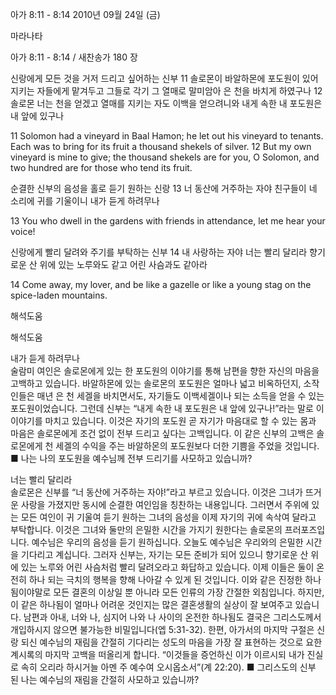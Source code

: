 아가 8:11 - 8:14 
2010년 09월 24일 (금)

마라나타



아가 8:11 - 8:14 / 새찬송가 180 장


신랑에게 모든 것을 거저 드리고 싶어하는 신부
11 솔로몬이 바알하몬에 포도원이 있어 지키는 자들에게 맡겨두고 그들로 각기 그 열매로 말미암아 은 천을 바치게 하였구나 12 솔로몬 너는 천을 얻겠고 열매를 지키는 자도 이백을 얻으려니와 내게 속한 내 포도원은 내 앞에 있구나

11 Solomon had a vineyard in Baal Hamon; he let out his vineyard to tenants. Each was to bring for its fruit a thousand shekels of silver. 12 But my own vineyard is mine to give; the thousand shekels are for you, O Solomon, and two hundred are for those who tend its fruit. 

순결한 신부의 음성을 홀로 듣기 원하는 신랑
13 너 동산에 거주하는 자야 친구들이 네 소리에 귀를 기울이니 내가 듣게 하려무나

13 You who dwell in the gardens with friends in attendance, let me hear your voice! 

신랑에게 빨리 달려와 주기를 부탁하는 신부
14 내 사랑하는 자야 너는 빨리 달리라 향기로운 산 위에 있는 노루와도 같고 어린 사슴과도 같아라


14 Come away, my lover, and be like a gazelle or like a young stag on the spice-laden mountains.

해석도움





해석도움

내가 듣게 하려무나  
술람미 여인은 솔로몬에게 있는 한 포도원의 이야기를 통해 남편을 향한 자신의 마음을 고백하고 있습니다. 바알하몬에 있는 솔로몬의 포도원은 얼마나 넓고 비옥하던지, 소작인들은 매년 은 천 세겔을 바치면서도, 자기들도 이백세겔이나 되는 소득을 얻을 수 있는 포도원이었습니다. 그런데 신부는 “내게 속한 내 포도원은 내 앞에 있구나!”라는 말로 이 이야기를 마치고 있습니다. 이것은 자기의 포도원 곧 자기가 마음대로 할 수 있는 몸과 마음은 솔로몬에게 조건 없이 전부 드리고 싶다는 고백입니다. 이 같은 신부의 고백은 솔로몬에게 천 세겔의 수익을 주는 바알하몬의 포도원보다 더한 기쁨을 주었을 것입니다.
■ 나는 나의 포도원을 예수님께 전부 드리기를 사모하고 있습니까?

너는 빨리 달리라  
솔로몬은 신부를 “너 동산에 거주하는 자야!”라고 부르고 있습니다. 이것은 그녀가 뜨거운 사랑을 가졌지만 동시에 순결한 여인임을 칭찬하는 내용입니다. 그러면서 주위에 있는 모든 여인이 귀 기울여 듣기 원하는 그녀의 음성을 이제 자기의 귀에 속삭여 달라고 부탁합니다. 이것은 그녀와 둘만의 은밀한 시간을 가지기 원한다는 솔로몬의 프러포즈입니다. 예수님은 우리의 음성을 듣기 원하십니다. 오늘도 예수님은 우리와의 은밀한 시간을 기다리고 계십니다. 그러자 신부는, 자기는 모든 준비가 되어 있으니 향기로운 산 위에 있는 노루와 어린 사슴처럼 빨리 달려오라고 화답하고 있습니다. 이제 이들은 둘이 온전히 하나 되는 극치의 행복을 향해 나아갈 수 있게 된 것입니다. 이와 같은 진정한 하나됨이야말로 모든 결혼의 이상일 뿐 아니라 모든 인류의 가장 간절한 외침입니다. 하지만, 이 같은 하나됨이 얼마나 어려운 것인지는 많은 결혼생활의 실상이 잘 보여주고 있습니다. 남편과 아내, 너와 나, 심지어 나와 나 사이의 온전한 하나됨도 결국은 그리스도께서 개입하시지 않으면 불가능한 비밀입니다(엡 5:31-32). 한편, 아가서의 마지막 구절은 신랑 되신 예수님의 재림을 간절히 기다리는 성도의 마음을 가장 잘 표현하는 것으로 요한계시록의 마지막 고백을 떠올리게 합니다. “이것들을 증언하신 이가 이르시되 내가 진실로 속히 오리라 하시거늘 아멘 주 예수여 오시옵소서”(계 22:20).
■ 그리스도의 신부 된 나는 예수님의 재림을 간절히 사모하고 있습니까?